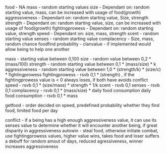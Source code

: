 food - NA
mass - random starting values
size - Dependant on: random starting value, mass, can be increased with usage of food(growth)
aggressiveness - Dependant on: random starting value, Size, strength
strength - Dependant on: random starting value, size, can be increased with usage of food(growth)
fightingprowess - Dependant on: random starting value, strength
speed - Dependant on: size, mass, strength
scent - random starting value
senses - random starting value
complacency - Size, mass, random chance
foodfind probability - 
clanvalue - if implemented would allow being to help one another


mass - starting value between 0,100
size - random value between 0,2 * (mass/100)
strength - random starting value between 0,1 * (mass/size) * k             
aggressiveness - random starting value between 1,0 * (strength/k) * (size/c) * fightingprowess
fightingprowess - rsvb 0,1 * (strength) , if the fightingprowess value is < 0 always loses, if both have avoids conflict
speed - rsvb 0,1 * (size/mass) * strength * 1/k
scent - rsvb 0,1
senses - rsvb 0,1
complacency - rsvb 0,1 * (mass/size) * daily food consumption
daily food consumption - rsvb 0,1 * mass 


getfood - order decided on speed, predefined probability whether they find food, limited food per day

conflict - if a being has a high enough aggressiveness value, it can use its senses value to determine whether it will encounter another being, if great disparity in aggressiveness autowin - steal food, otherwise initiate combat, use fightingprowess values, higher value wins, takes food and loser suffers a debuff for random amout of days, reduced agressiveness, winner increases aggressiveness
